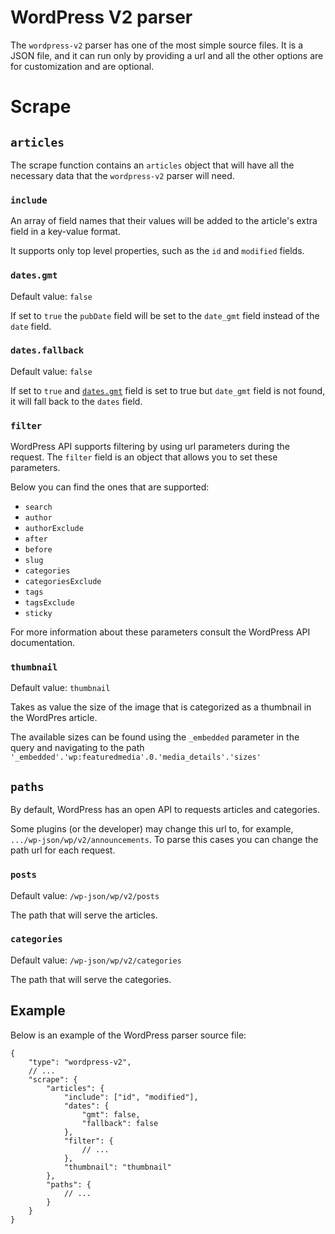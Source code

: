 # WordPress V2 parser

The `wordpress-v2` parser has one of the most simple source files. It is a JSON file, and it
can run only by providing a url and all the other options are for customization and are optional.

# Scrape

## `articles`
The scrape function contains an `articles` object that will have all the necessary data that
the `wordpress-v2` parser will need.

### `include`
An array of field names that their values will be added to the article's extra field in a
key-value format.

It supports only top level properties, such as the `id` and `modified` fields.

### `dates.gmt`
Default value: `false`

If set to `true` the `pubDate` field will be set to the `date_gmt` field instead of the
`date` field.

### `dates.fallback`
Default value: `false`

If set to `true` and [`dates.gmt`](#datesgmt) field is set to true but `date_gmt` field is
not found, it will fall back to the `dates` field. 

### `filter`
WordPress API supports filtering by using url parameters during the request.
The `filter` field is an object that allows you to set these parameters.

Below you can find the ones that are supported:
* `search`
* `author`
* `authorExclude`
* `after`
* `before`
* `slug`
* `categories`
* `categoriesExclude`
* `tags`
* `tagsExclude`
* `sticky`

For more information about these parameters consult the WordPress API documentation.

### `thumbnail`
Default value: `thumbnail`

Takes as value the size of the image that is categorized as a thumbnail in the WordPres article.

The available sizes can be found using the `_embedded` parameter in the query and navigating
to the path `'_embedded'.'wp:featuredmedia'.0.'media_details'.'sizes'`

## `paths`
By default, WordPress has an open API to requests articles and categories.

Some plugins (or the developer) may change this url to, for example, `.../wp-json/wp/v2/announcements`.
To parse this cases you can change the path url for each request.

### `posts`
Default value: `/wp-json/wp/v2/posts`

The path that will serve the articles.

### `categories`
Default value: `/wp-json/wp/v2/categories`

The path that will serve the categories.

## Example

Below is an example of the WordPress parser source file:

```json5
{
    "type": "wordpress-v2",
    // ...
    "scrape": {
        "articles": {
            "include": ["id", "modified"],
            "dates": {
                "gmt": false,
                "fallback": false
            },
            "filter": {
                // ...
            },
            "thumbnail": "thumbnail"
        },
        "paths": {
            // ...
        }
    }
}
```
